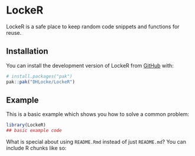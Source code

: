 
<!-- README.md is generated from README.Rmd. Please edit that file -->

# LockeR

<!-- badges: start -->
<!-- badges: end -->

LockeR is a safe place to keep random code snippets and functions for
reuse.

## Installation

You can install the development version of LockeR from
[GitHub](https://github.com/) with:

``` r
# install.packages("pak")
pak::pak("DHLocke/LockeR")
```

## Example

This is a basic example which shows you how to solve a common problem:

``` r
library(LockeR)
## basic example code
```

What is special about using `README.Rmd` instead of just `README.md`?
You can include R chunks like so:
